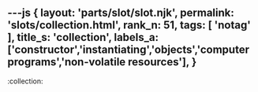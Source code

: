 ---js
{
  layout: 'parts/slot/slot.njk',
  permalink: 'slots/collection.html',
  rank_n: 51,
  tags: [ 'notag' ],
  title_s: 'collection',
  labels_a: ['constructor','instantiating','objects','computer programs','non-volatile resources'],
}
---
:collection:

